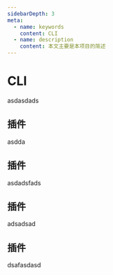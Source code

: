 ```yaml
---
sidebarDepth: 3
meta:
  - name: keywords
    content: CLI
  - name: description
    content: 本文主要是本项目的简述
---
```


# CLI

asdasdads


## 插件
asdda

## 插件

asdadsfads


## 插件

adsadsad


## 插件


dsafasdasd